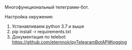Многофункциональный телеграмм-бот.

Настройка окружения:
1) Устанавливаем python 3.7 и выше
2) pip install -r requirements.txt
3) Документация по telebot: https://github.com/eternnoir/pyTelegramBotAPI#logging
